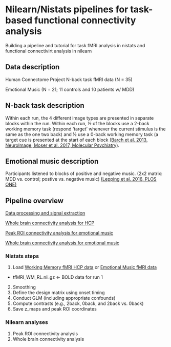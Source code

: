 # Nilearn/Nistats pipelines for task-based functional connectivity analysis
Building a pipeline and tutorial for task fMRI analysis in nistats and functional connectivirt analysis in nilearn 

## Data description
Human Connectome Project N-back task fMRI data (N = 35)

Emotional Music (N = 21; 11 controls and 10 patients w/ MDD)

## N-back task description
Within each run, the 4 different image types are presented in separate blocks within the run. Within each run, ½ of the blocks use a 2-back working memory task (respond ‘target’ whenever the current stimulus is the same as the one two back) and ½ use a 0-back working memory task (a target cue is presented at the start of each block [(Barch et al. 2013, NeuroImage](https://www.sciencedirect.com/science/article/pii/S1053811913005351)[; Moser et al. 2017, Molecular Psychiatry)](https://www.nature.com/articles/mp2017247).

## Emotional music description
Participants listened to blocks of positive and negative music. (2x2 matrix: MDD vs. control; postive vs. negative music) [(Lepping et al. 2016, PLOS ONE)](https://www.ncbi.nlm.nih.gov/pmc/articles/PMC4902194/pdf/pone.0156859.pdf)

## Pipeline overview
[Data processing and signal extraction](https://github.com/kfinc/nilearn_task_networks/blob/master/glm_hcp.ipynb)

[Whole brain connectivity analysis for HCP](https://github.com/kfinc/nilearn_task_networks/blob/master/nilearn_HCP_pipeline.ipynb)

[Peak ROI connectivity analysis for emotional music](https://github.com/kfinc/nilearn_task_networks/blob/master/nistats_task_activations_demo_music_comb_groups.ipynb)

[Whole brain connectivity analysis for emotional music](https://github.com/kfinc/nilearn_task_networks/blob/master/nilearn_musictask_powerparcellation.ipynb)

### Nistats steps
1. Load [Working Memory fMRI HCP data](https://db.humanconnectome.org/) or [Emotional Music fMRI data](https://openneuro.org/datasets/ds000171)
  * tfMRI_WM_RL.nii.gz <- BOLD data for run 1
2. Smoothing
3. Define the design matrix using onset timing
4. Conduct GLM (including appropriate confounds)
5. Compute contrasts (e.g., 2back, 0back, and 2back vs. 0back)
6. Save z_maps and peak ROI coordinates 

### Nilearn analyses
1. Peak ROI connectivity analysis
2. Whole brain connectivity analysis

